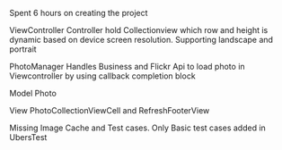 Spent 6 hours on creating the project

ViewController
Controller hold Collectionview which row and height is dynamic based on device screen resolution. Supporting landscape and portrait

PhotoManager
Handles Business and Flickr Api to load photo in Viewcontroller by using callback completion block

Model 
Photo

View
PhotoCollectionViewCell and RefreshFooterView 
 
 Missing 
 Image Cache and Test cases.
 Only Basic test cases added in UbersTest 
